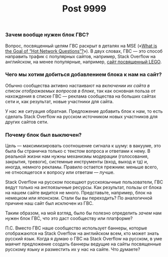 ﻿---
title: "Post 9999"
se.owner.user_id: 6
se.owner.display_name: "Nicolas Chabanovsky"
se.owner.link: "https://ru.meta.stackoverflow.com/users/6/nicolas-chabanovsky"
se.link: "https://ru.meta.stackoverflow.com/a/9999"
se.post_id: 9999
se.post_type: answer
se.score: -2
---
<h3>Зачем вообще нужен блок ГВС?</h3>

<p>Вопрос, посвященный целям ГВС раскрыт в деталях на MSE («<a href="https://meta.stackexchange.com/q/219922/274323">What is the Goal of “Hot Network Questions”?</a>»). В двух словах, ГВС — это способ направить трафик с популярных сайтов, например, Stack Overflow на английском, на менее популярные, например, <a href="https://bricks.stackexchange.com/">сайт посвященный LEGO</a>. </p>

<h3>Чего мы хотим добиться добавлением блока к нам на сайт?</h3>

<p>Обычно сообщества активно настаивают на <em>включении их сайта в список отображаемых вопросов в блоке</em>, так как основная польза от нахождения в списке ГВС — реклама сообщества на больших сайтах сети и, как результат, новые участники для сайта. </p>

<p>У нас же ситуация обратная. Предложение добавить блок к нам, то есть сделать Stack Overflow на русском источником новых участников для других сайтов сети.</p>

<h3>Почему блок был выключен?</h3>

<p>Цель — максимизировать соотношение сигнала к шуму: в вакууме, это была бы страничка только с текстом вопроса и ответами к нему. В реальной жизни нам нужны механизмы модерации (голосования, закрытия, тревоги), системные инструменты (вход, выход и тд) и, иногда, немного рекламы. Правило остается прежним: меньше всего, не относящегося к вопросу или ответам — лучше.</p>

<p>Stack Overflow на русском посещают русскоязычные пользователи, ГВС ведут только на англоязычные ресурсы. Как результат, пользы от блока на нашем сайте видится не много. Представьте, например, блок на немецком или японском. Стали бы вы переходить? По аналогичной причине наш сайт был исключен из ГВС.</p>

<p>Таким образом, на мой взгляд, было бы полезно определить <em>зачем</em> нам нужен блок ГВС, что это даст сообществу или платформе? </p>

<p>П.С. Вместо ГВС наше сообщество использует баннеры, которые отображаются на Stack Overflow на английском всем, кто может знать русский язык. Когда я думаю о ГВС на Stack Overflow на русском, в уме маячит предложение создать баннеры ведущие на сайты посвященные русскому языку и разместить их у нас на сайте. Что думаете?</p>
